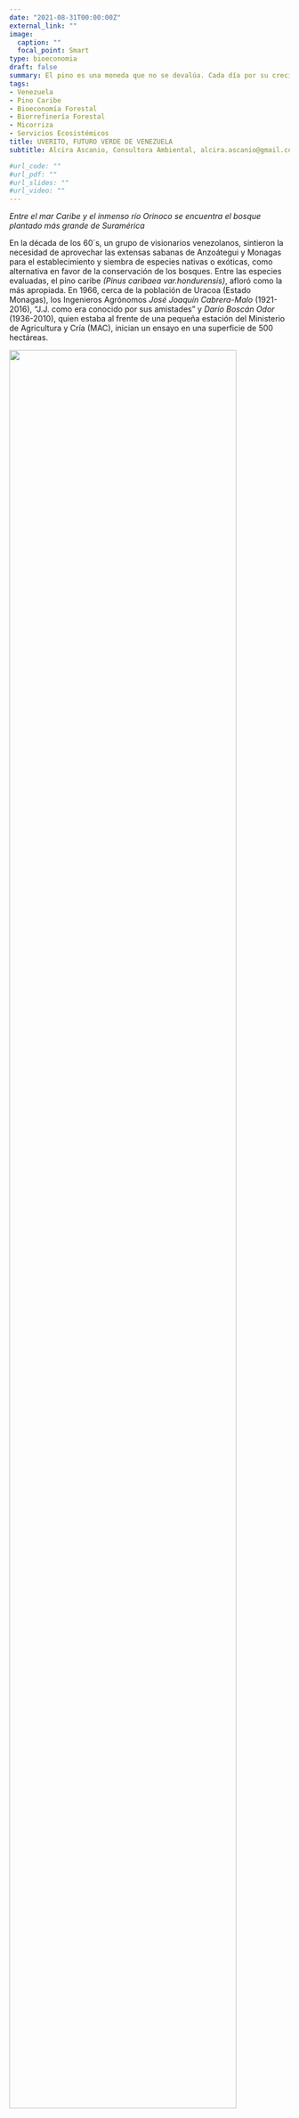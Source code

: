 ```yaml
---
date: "2021-08-31T00:00:00Z"
external_link: ""
image:
  caption: ""
  focal_point: Smart
type: bioeconomia
draft: false
summary: El pino es una moneda que no se devalúa. Cada día por su crecimiento se está actualizando. Bajo el punto de vista económico, higiénico, de vida, de patria, estamos creando país, estamos consolidando. De modo que los que se dedican al bosque deben sentirse orgullosos y deben prepararse para el reto que les demanda el futuro **(J.J. Cabrera-Malo)**
tags:
- Venezuela
- Pino Caribe
- Bioeconomía Forestal
- Biorrefinería Forestal
- Micorriza
- Servicios Ecosistémicos
title: UVERITO, FUTURO VERDE DE VENEZUELA
subtitle: Alcira Ascanio, Consultora Ambiental, alcira.ascanio@gmail.com 

#url_code: ""
#url_pdf: ""
#url_slides: ""
#url_video: ""
---
```


*Entre el mar Caribe y el inmenso río Orinoco se encuentra el bosque plantado más grande de Suramérica*

En la década de los 60´s, un grupo de visionarios venezolanos, sintieron la necesidad de aprovechar las extensas sabanas de Anzoátegui y Monagas  para el establecimiento y siembra de especies nativas o exóticas, como alternativa en favor de la conservación de los bosques. Entre las especies evaluadas, el pino caribe *(Pinus caribaea var.hondurensis)*, afloró como la más apropiada. En 1966, cerca de la población de Uracoa (Estado Monagas), los Ingenieros Agrónomos *José Joaquín Cabrera-Malo* (1921-2016),  “J.J. como era conocido por sus amistades” y *Darío Boscán Odor* (1936-2010), quien estaba al frente de una pequeña estación del Ministerio de Agricultura y Cría (MAC), inician un ensayo  en una superficie de 500 hectáreas. 


<img src="micorrizas.jpg" class="center-block" style="width:90%;">

**Un matrimonio perfecto: hongo más micorriza...**
Las semillas de pino caribe traídas de Honduras, fueron plantadas e inoculadas con esporas de hongos formadores de micorriza. Esta asociación hongo-raíz, resultó muy positiva, pues el hongo suministra los nutrimentos que la raíz no puede formar, proporcionándole la energía en forma de dióxido de carbono (CO2), que ha tomado del sol. Con estas semillas Cabrera-Malo y Boscán, plantaron unas 500 hectáreas en los suelos arenosos cercanos a un morichal, y otras en los suelos arcillosos de la sabana.
 Al cabo de 4 años pudieron constatar que las plantas se adaptaban muy bien a suelos de textura suelta que permitían un rápido crecimiento de las raíces.

**La primera plantación...** 
Animado con estos resultados J.J Cabrera-Malo, para ese entonces Gerente del Departamento Agroforestal de la Corporación Venezolana de Guayana (CVG), comienza la búsqueda de tierras donde materializar su sueño de establecer plantaciones de pinos. En las llanuras del sur de Monagas y Anzoátegui, encontró los suelos ideales: planos, de textura suelta, poco profundos y baja fertilidad natural, sub utilizados, sin problemas de tenencia y con baja vegetación natural. Investiga durante 10 años, y observa el buen crecimiento del pino caribe, promoviendo entonces la plantación a gran escala, en la cercanía del pequeño poblado conocido como Uverito, en el estado Monagas.
Para la plantación comercial, se fijó inicialmente una meta de 40.000 hectáreas, de acuerdo con los requerimientos del proyecto de una planta de pulpa para papel. El desarrollo de los pinos en esta primera etapa fue satisfactorio y por ello se obtuvo la aprobación para continuar el programa. Este extenso territorio, sub utilizado  por sus características de baja precipitación y suelos pobres, fue ocupado exitosamente con un bosque de 500.000 has de pinos, ordenado, eficientemente manejado y estratégicamente ubicado en las cercanías del río Orinoco, lo que garantizaba  suficiente agua para la industria de pulpa y papel, y facilidades para el transporte fluvial y conexiones con el comercio nacional e internacional.

**Servicios ecosistémicos que presta el bosque**
<img src="sociales.jpg" class="center-block" style="width:90%;">

**Servicios Sociales.**
El desarrollo de Uverito permitió la organización y participación de comunidades criollas e indígenas, en especial de la etnia Kariña, provenientes del sur de Monagas y Anzoátegui, en las distintas fases y operaciones de manejo, como por ejemplo en la producción de plantas, plantación, labores de protección, etc.
>Desde sus inicios, la visión de género estuvo presente; en 1968 cuando se realizó la primera plantación, los envases donde se sembraba la semilla fueron elaborados por unas 500 jóvenes trabajadoras provenientes de Temblador, San Félix, Barrancas y algunos caseríos cercanos. Los ingresos percibidos representaban un aporte considerable para la economía doméstica, en una región económicamente deprimida.

En 1990 se creó la Escuela para formación de Bachilleres Técnicos Forestales, con el objetivo de incorporarlos a la cadena laboral de la Empresa. También se promovieron ocho carpinterías comunitarias, conformadas por hombres y mujeres de la zona, y siete Cooperativas de servicios para la las distintas fases de manejo del bosque: viveros, plantación, cosecha de semillas, mantenimiento, labores de corta y de aclareo, etc., desarrollándose además en la zona, cerca de 52 pequeños aserraderos para el procesamiento local.

**Servicios ambientales.**
El bosque de Uverito ha sido responsable de un evidente y favorable cambio climático.
>Una hectárea de pinos captura un promedio de 10 ton/año de CO2, y cada árbol genera anualmente 1Kg de oxígeno. Con una población de 600 árboles/ha, este bosque representa un inmenso potencial de oxigenación y descarbonización atmosférica. 

Por otra parte, el bosque ha propiciado la llegada de una fauna que no existía; diversas aves, venados, lapas, tigres y otras especies. Se ha generado un ciclo vital completo, con cambios en el microclima y clima local, disminución de procesos erosivos y preservación de morichales, entre otros.

<img src="economicos.jpg" class="center-block" style="width:90%;">

**Servicios económicos.**
El aprovechamiento de los árboles depende de su edad y del diámetro de los tallos. Árboles con diámetros menores de 15 cm pueden aprovecharse en la fabricación de pulpa para papel y astillas para diferentes tipos de tableros aglomerados, para los hornos metalúrgicos, como materia prima para el proceso Kraft o pasta de celulosa, como cercas y puntales para la industria de construcción. Aquellos con diámetros superiores a  20 cm, luego de aserrados, son excelente materia prima para carpinterías, en la elaboración de paletas para carga, machihembrados, puertas, ventanas, muebles y elementos estructurales para la construcción de viviendas. Las astillas resultantes del aserrío de las rolas, pueden dedicarse a la industria de pulpa y papel. Las rolas por su altura y resistencia se utilizan como postes para tendidos de electricidad. De la resina del pino es posible obtener colofonia, trementina, cola, elastómeros, barnices, disolventes industriales, jabones, aceites esenciales y lignosulfonatos para uso de la industria petrolera.

**Semillas genéticamente mejoradas.**
En los  huertos de Santa Cruz de Bucaral (estado Falcón) y San Antonio de Maturín (estado Monagas), se obtiene una cepa criolla adaptada a nuestras condiciones, que garantiza el autoabastecimiento de este insumo y ofrece oportunidades de exportación.


<img src="bioref.jpg" class="center-block" style="width:90%;">

**Situación actual y perspectiva futura.**
Las metas anuales de plantación han variado, en razón de aprovechamientos, incendios de magnitud, mortalidad por sequía y plagas, y por carencia de recursos. Un inventario realizado por la empresa *Maderas del Orinoco* (hoy **MAVETUR**), desde 1979 hasta el 2014, reflejó la superficie en pié, clasificada por año de plantación en 310.859,73 ha en Monagas y Anzoátegui. Durante el lapso 2015- 2020, se plantaron 30.664 ha. Para 2021 la meta en proceso, es 2.500 ha, de pino caribe. 
A partir del año 2022 la meta de plantación propuesta es de 10.000 ha/año.

Por su valor estratégico los pinos de Uverito están llamados a convertirse en uno de los rubros más importantes para fortalecer el desarrollo del sur del país. Existen oportunidades para expandir y diversificar la producción a partir de las plantaciones de pino caribe.

Considerando los aspectos económicos, ambientales y sociales de la cadena forestal madera-celulosa de Uverito, es posible identificar opciones para el uso integral de la biomasa del bosque, mediante una alternativa circular y sostenible: la **bioeconomía forestal**, a través del establecimiento de una **biorrefinería forestal integral**. Esta estrategia, junto con la incorporación de nuevas tecnologías, mejoras en la gestión y desarrollo de nuevos productos, sin duda resultaría en un óptimo aprovechamiento del bosque.




